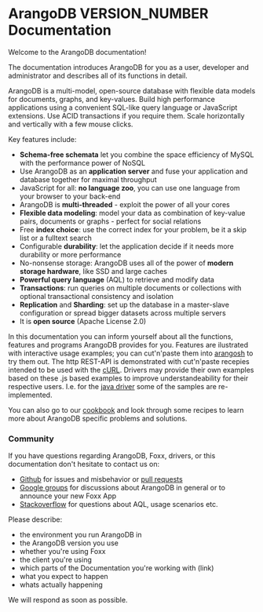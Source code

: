 ArangoDB VERSION_NUMBER Documentation
=====================================

Welcome to the ArangoDB documentation!

The documentation introduces ArangoDB for you as a user, developer and administrator and describes all of its functions in detail. 

ArangoDB is a multi-model, open-source database with flexible data models for documents, graphs, and key-values. Build high performance applications using a convenient SQL-like query language or JavaScript extensions. Use ACID transactions if you require them. Scale horizontally and vertically with a few mouse clicks.

Key features include:

* **Schema-free schemata** let you combine the space efficiency of MySQL with the performance power of NoSQL
* Use ArangoDB as an **application server** and fuse your application and database together for maximal throughput
* JavaScript for all: **no language zoo**, you can use one language from your browser to your back-end
* ArangoDB is **multi-threaded** - exploit the power of all your cores
* **Flexible data modeling**: model your data as combination of key-value pairs, documents or graphs - perfect for social relations
* Free **index choice**: use the correct index for your problem, be it a skip list or a fulltext search
* Configurable **durability**: let the application decide if it needs more durability or more performance
* No-nonsense storage: ArangoDB uses all of the power of **modern storage hardware**, like SSD and large caches
* **Powerful query language** (AQL) to retrieve and modify data 
* **Transactions**: run queries on multiple documents or collections with optional transactional consistency and isolation
* **Replication** and **Sharding**: set up the database in a master-slave configuration or spread bigger datasets across multiple servers
* It is **open source** (Apache License 2.0)

In this documentation you can inform yourself about all the functions, features and programs ArangoDB provides for you.
Features are ilustrated with interactive usage examples; you can cut'n'paste them into [arangosh](Arangosh/README.md) to try them out.
The http REST-API is demonstrated with cut'n'paste recepies intended to be used with the [cURL](http://curl.haxx.se).
Drivers may provide their own examples based on these .js based examples to improve understandeability for their respective users.
I.e. for the [java driver](https://github.com/arangodb/arangodb-java-driver#learn-more) some of the samples are re-implemented.

You can also go to our [cookbook](https://docs.arangodb.com/cookbook) and look through some recipes to learn more about ArangoDB specific problems and solutions.

### Community

If you have questions regarding ArangoDB, Foxx, drivers, or this documentation don't hesitate to contact us on:

- [Github](https://github.com/arangodb/arangodb/issues) for issues and misbehavior or [pull requests](https://www.arangodb.com/community/)
- [Google groups](https://groups.google.com/forum/?hl=de#!forum/arangodb) for discussions about ArangoDB in general or to announce your new Foxx App
- [Stackoverflow](http://stackoverflow.com/questions/tagged/arangodb) for questions about AQL, usage scenarios etc.

Please describe:

- the environment you run ArangoDB in
- the ArangoDB version you use
- whether you're using Foxx
- the client you're using
- which parts of the Documentation you're working with (link)
- what you expect to happen
- whats actually happening

We will respond as soon as possible.


